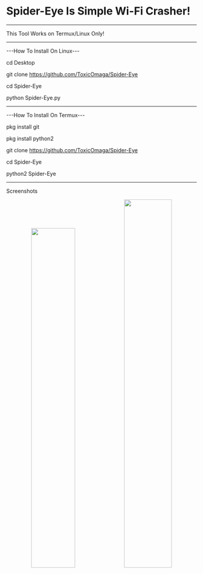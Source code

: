 # Spider-Eye Is Simple Wi-Fi Crasher!
____________________________________________________
This Tool Works on Termux/Linux Only!
____________________________________________________

---How To Install On Linux---

cd Desktop

git clone https://github.com/ToxicOmaga/Spider-Eye

cd Spider-Eye

python Spider-Eye.py

____________________________________________________

---How To Install On Termux---

pkg install git

pkg install python2

git clone https://github.com/ToxicOmaga/Spider-Eye

cd Spider-Eye

python2 Spider-Eye

____________________________________________________
Screenshots
<br>
<p align="center">
<img width="48%" src=""/>
<img width="50%" src=""/>
</p>
<br>
